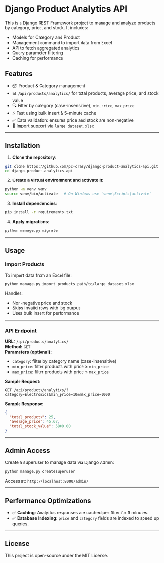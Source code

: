 # Django Product Analytics API

This is a Django REST Framework project to manage and analyze products by category, price, and stock. It includes:

- Models for Category and Product
- Management command to import data from Excel
- API to fetch aggregated analytics
- Query parameter filtering
- Caching for performance

## Features

- 📦 Product & Category management
- 📊 `/api/products/analytics/` for total products, average price, and stock value
- 🔍 Filter by category (case-insensitive), `min_price`, `max_price`
- ⚡ Fast using bulk insert & 5-minute cache
- ✅ Data validation: ensures price and stock are non-negative
- 🧾 Import support via `large_dataset.xlsx`

---

## Installation

1. **Clone the repository**:
```bash
git clone https://github.com/pc-crazy/django-product-analytics-api.git
cd django-product-analytics-api
```

2. **Create a virtual environment and activate it**:
```bash
python -m venv venv
source venv/bin/activate   # On Windows use `venv\Scripts\activate`
```

3. **Install dependencies**:
```bash
pip install -r requirements.txt
```

4. **Apply migrations**:
```bash
python manage.py migrate
```

---

## Usage

### Import Products

To import data from an Excel file:

```bash
python manage.py import_products path/to/large_dataset.xlsx
```

Handles:
- Non-negative price and stock
- Skips invalid rows with log output
- Uses bulk insert for performance

---

### API Endpoint

**URL:** `/api/products/analytics/`  
**Method:** `GET`  
**Parameters (optional):**
- `category`: filter by category name (case-insensitive)
- `min_price`: filter products with price ≥ `min_price`
- `max_price`: filter products with price ≤ `max_price`

**Sample Request:**
```http
GET /api/products/analytics/?category=Electronics&min_price=10&max_price=1000
```

**Sample Response:**
```json
{
  "total_products": 25,
  "average_price": 45.67,
  "total_stock_value": 5800.00
}
```

---

## Admin Access

Create a superuser to manage data via Django Admin:

```bash
python manage.py createsuperuser
```

Access at: `http://localhost:8000/admin/`

---

## Performance Optimizations

- ✅ **Caching**: Analytics responses are cached per filter for 5 minutes.
- ✅ **Database Indexing**: `price` and `category` fields are indexed to speed up queries.

---

## License

This project is open-source under the MIT License.